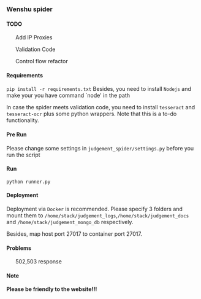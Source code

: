 ### Wenshu spider

#### TODO
<ul>Add IP Proxies</ul>
<ul>Validation Code</ul>
<ul>Control flow refactor</ul>


#### Requirements
`pip install -r requirements.txt`
Besides, you need to install  `Nodejs` and make your you have command `node' in the path

In case the spider meets validation code, you need to install `tesseract` and `tesseract-ocr` plus some python wrappers. Note that this is a to-do functionality.


#### Pre Run
Please change some settings in `judgement_spider/settings.py` before you run the script

#### Run
`python runner.py`

#### Deployment
Deployment via `Docker` is recommended. Please specify 3 folders and mount them to `/home/stack/judgement_logs`,`/home/stack/judgement_docs` and `/home/stack/judgement_mongo_db` respectively. 

Besides, map host port 27017 to container port 27017.

#### Problems
<ul>502,503 response</ul>

#### Note
<b>Please be friendly to the website!!!</b>